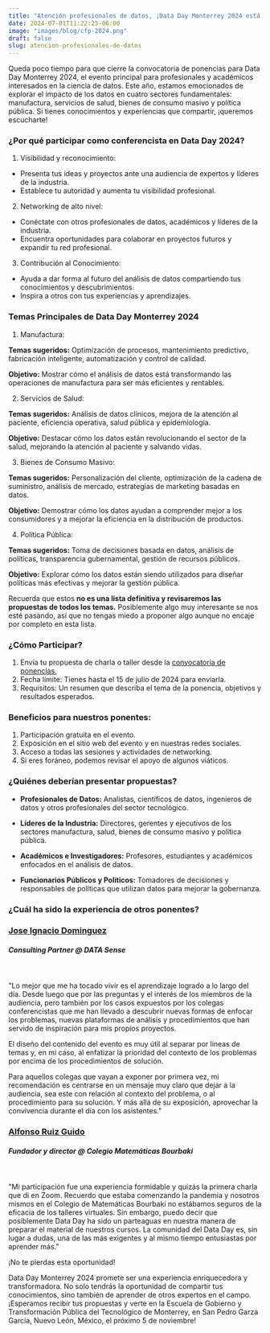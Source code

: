 ```yaml
---
title: "Atención profesionales de datos, ¡Data Day Monterrey 2024 está en marcha y tú puedes ser su protagonista!"
date: 2024-07-01T11:22:25-06:00
image: "images/blog/cfp-2024.png"
draft: false
slug: atencion-profesionales-de-datos
---
```


Queda poco tiempo para que cierre la convocatoria de ponencias para Data Day Monterrey 2024, el evento principal para profesionales y académicos interesados en la ciencia de datos. Este año, estamos emocionados de explorar el impacto de los datos en cuatro sectores fundamentales: manufactura, servicios de salud, bienes de consumo masivo y política pública. Si tienes conocimientos y experiencias que compartir, ¡queremos escucharte!

### ¿Por qué participar como conferencista en Data Day 2024?

1. Visibilidad y reconocimiento:

* Presenta tus ideas y proyectos ante una audiencia de expertos y líderes de la industria.
* Establece tu autoridad y aumenta tu visibilidad profesional.

2. Networking de alto nivel:

* Conéctate con otros profesionales de datos, académicos y líderes de la industria.
* Encuentra oportunidades para colaborar en proyectos futuros y expandir tu red profesional.

3. Contribución al Conocimiento:

* Ayuda a dar forma al futuro del análisis de datos compartiendo tus conocimientos y descubrimientos.
* Inspira a otros con tus experiencias y aprendizajes.

### Temas Principales de Data Day Monterrey 2024

1. Manufactura:

**Temas sugeridos:** Optimización de procesos, mantenimiento predictivo, fabricación inteligente, automatización y control de calidad.

**Objetivo:** Mostrar cómo el análisis de datos está transformando las operaciones de manufactura para ser más eficientes y rentables.

2. Servicios de Salud:

**Temas sugeridos:** Análisis de datos clínicos, mejora de la atención al paciente, eficiencia operativa, salud pública y epidemiología.

**Objetivo:** Destacar cómo los datos están revolucionando el sector de la salud, mejorando la atención al paciente y salvando vidas.

3. Bienes de Consumo Masivo:

**Temas sugeridos:** Personalización del cliente, optimización de la cadena de suministro, análisis de mercado, estrategias de marketing basadas en datos.

**Objetivo:** Demostrar cómo los datos ayudan a comprender mejor a los consumidores y a mejorar la eficiencia en la distribución de productos.

4. Política Pública:

**Temas sugeridos:** Toma de decisiones basada en datos, análisis de políticas, transparencia gubernamental, gestión de recursos públicos.

**Objetivo:** Explorar cómo los datos están siendo utilizados para diseñar políticas más efectivas y mejorar la gestión pública.

Recuerda que estos **no es una lista definitiva y revisaremos las propuestas de todos los temas.** Posiblemente algo muy interesante se nos esté pasando, así que no tengas miedo a proponer algo aunque no encaje por completo en esta lista.

### ¿Cómo Participar?

1. Envía tu propuesta de charla o taller desde la [convocatoria de ponencias.](https://convoca.dev/dataday-2024/cfp)
2. Fecha límite: Tienes hasta el 15 de julio de 2024 para enviarla.
3. Requisitos: Un resumen que describa el tema de la ponencia, objetivos y resultados esperados.

### Beneficios para nuestros ponentes:

1. Participación gratuita en el evento.
2. Exposición en el sitio web del evento y en nuestras redes sociales.
3. Acceso a todas las sesiones y actividades de networking.
4. Si eres foráneo, podemos revisar el apoyo de algunos viáticos.


### ¿Quiénes deberían presentar propuestas?

* **Profesionales de Datos:** Analistas, científicos de datos, ingenieros de datos y otros profesionales del sector tecnológico.

* **Líderes de la Industria:** Directores, gerentes y ejecutivos de los sectores manufactura, salud, bienes de consumo masivo y política pública.

* **Académicos e Investigadores:** Profesores, estudiantes y académicos enfocados en el análisis de datos.

* **Funcionarios Públicos y Políticos:** Tomadores de decisiones y responsables de políticas que utilizan datos para mejorar la gobernanza.


### ¿Cuál ha sido la experiencia de otros ponentes?

<a href="/dataday/speakers/jose-ignacio-dominguez/">
<h3>Jose Ignacio Dominguez</h3>
</a>

##### Consulting Partner @ DATA Sense

<br>

"Lo mejor que me ha tocado vivir es el aprendizaje logrado a lo largo del día. Desde luego que por las preguntas y el interés de los miembros de la audiencia, pero también por los casos expuestos por los colegas conferencistas que me han llevado a descubrir nuevas formas de enfocar los problemas, nuevas plataformas de análisis y procedimientos que han servido de inspiración para mis propios proyectos.

El diseño del contenido del evento es muy útil al separar por líneas de temas y, en mi caso, al enfatizar la prioridad del contexto de los problemas por encima de los procedimientos de solución.

Para aquellos colegas que vayan a exponer por primera vez, mi recomendación es centrarse en un mensaje muy claro que dejar a la audiencia, sea este con relación al contexto del problema, o al procedimiento para su solución. Y más allá de su exposición, aprovechar la convivencia durante el día con los asistentes."


<a href="/dataday/speakers/alfonso-ruiz-guido/">
<h3>Alfonso Ruiz Guido</h3>
</a>

##### Fundador y director @ Colegio Matemáticas Bourbaki

<br>

"Mi participación fue una experiencia formidable y quizás la primera charla que di en Zoom. Recuerdo que estaba comenzando la pandemia y nosotros mismos en el Colegio de Matemáticas Bourbaki no estábamos seguros de la eficacia de los talleres virtuales. Sin embargo, puedo decir que posiblemente Data Day ha sido un parteaguas en nuestra manera de preparar el material de nuestros cursos. La comunidad del Data Day es, sin lugar a dudas, una de las más exigentes y al mismo tiempo entusiastas por aprender más."


¡No te pierdas esta oportunidad!

Data Day Monterrey 2024 promete ser una experiencia enriquecedora y transformadora. No solo tendrás la oportunidad de compartir tus conocimientos, sino también de aprender de otros expertos en el campo. ¡Esperamos recibir tus propuestas y verte en la Escuela de Gobierno y Transformación Pública del Tecnológico de Monterrey, en San Pedro Garza García, Nuevo León, México, el próximo 5 de noviembre!
